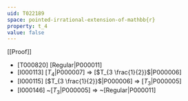 ```yaml
---
uid: T022189
space: pointed-irrational-extension-of-mathbb{r}
property: t_4
value: false
---
```

[[Proof]]

* [T000820] [Regular|P000011]
* [I000113] [$T_4$|P000007] => [$T_{3 \frac{1}{2}}$|P000006]
* [I000115] [$T_{3 \frac{1}{2}}$|P000006] => [$T_3$|P000005]
* [I000146] ~[$T_3$|P000005] => ~[Regular|P000011]


